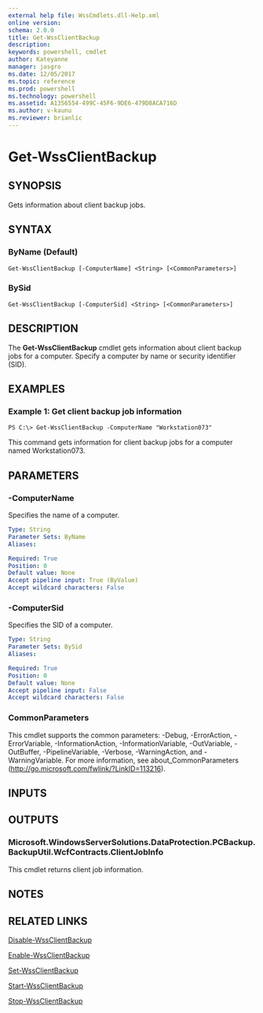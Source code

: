 ```yaml
---
external help file: WssCmdlets.dll-Help.xml
online version: 
schema: 2.0.0
title: Get-WssClientBackup
description: 
keywords: powershell, cmdlet
author: Kateyanne
manager: jasgro
ms.date: 12/05/2017
ms.topic: reference
ms.prod: powershell
ms.technology: powershell
ms.assetid: A1356554-499C-45F6-9DE6-479D8ACA716D
ms.author: v-kaunu
ms.reviewer: brianlic
---
```


# Get-WssClientBackup

## SYNOPSIS
Gets information about client backup jobs.

## SYNTAX

### ByName (Default)
```
Get-WssClientBackup [-ComputerName] <String> [<CommonParameters>]
```

### BySid
```
Get-WssClientBackup [-ComputerSid] <String> [<CommonParameters>]
```

## DESCRIPTION
The **Get-WssClientBackup** cmdlet gets information about client backup jobs for a computer.
Specify a computer by name or security identifier (SID).

## EXAMPLES

### Example 1: Get client backup job information
```
PS C:\> Get-WssClientBackup -ComputerName "Workstation073"
```

This command gets information for client backup jobs for a computer named Workstation073.

## PARAMETERS

### -ComputerName
Specifies the name of a computer.

```yaml
Type: String
Parameter Sets: ByName
Aliases: 

Required: True
Position: 0
Default value: None
Accept pipeline input: True (ByValue)
Accept wildcard characters: False
```

### -ComputerSid
Specifies the SID of a computer.

```yaml
Type: String
Parameter Sets: BySid
Aliases: 

Required: True
Position: 0
Default value: None
Accept pipeline input: False
Accept wildcard characters: False
```

### CommonParameters
This cmdlet supports the common parameters: -Debug, -ErrorAction, -ErrorVariable, -InformationAction, -InformationVariable, -OutVariable, -OutBuffer, -PipelineVariable, -Verbose, -WarningAction, and -WarningVariable. For more information, see about_CommonParameters (http://go.microsoft.com/fwlink/?LinkID=113216).

## INPUTS

## OUTPUTS

### Microsoft.WindowsServerSolutions.DataProtection.PCBackup.BackupUtil.WcfContracts.ClientJobInfo
This cmdlet returns client job information.

## NOTES

## RELATED LINKS

[Disable-WssClientBackup](./Disable-WssClientBackup.md)

[Enable-WssClientBackup](./Enable-WssClientBackup.md)

[Set-WssClientBackup](./Set-WssClientBackup.md)

[Start-WssClientBackup](./Start-WssClientBackup.md)

[Stop-WssClientBackup](./Stop-WssClientBackup.md)

